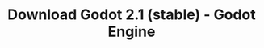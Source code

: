 ---
# Generated by /tools/generators/src/download_archive_generator !!! do not edit by hand !!!
title: 'Download Godot 2.1 (stable) - Godot Engine'
type: 'download/archive'
name: '2.1'
flavor: 'stable'
release_date: '2016-08-09T03:00:00-00:00'
release_notes: 'article/godot-reaches-2-1-stable/'
primaryPlatforms:
  - 'linux.64'
  - 'macos.universal'
  - 'windows.64'
  - 'linux_server.64'
  - 'templates'
links:
  linux.64:
    name: 'linux.64'
    title: 'Linux'
    caption: 'Padrão (x86_64)'
    tags:
      - '64 bit'
    hosts:
      github_builds:
        regular: 'https://github.com/godotengine/godot-builds/releases/download/2.1-stable/Godot_v2.1-stable_x11.64.zip'
        mono: '#'
      github:
        regular: 'https://github.com/godotengine/godot/releases/download/2.1-stable/Godot_v2.1-stable_x11.64.zip'
        mono: '#'
  macos.universal:
    name: 'macos.universal'
    title: 'macOS'
    caption: 'Universal (x86_64 + Silício da Apple)'
    tags:
      - 'Intel/Apple Silicon'
      - '64 bit'
    hosts:
      github_builds:
        regular: 'https://github.com/godotengine/godot-builds/releases/download/2.1-stable/Godot_v2.1-stable_osx.fat.zip'
        mono: '#'
      github:
        regular: 'https://github.com/godotengine/godot/releases/download/2.1-stable/Godot_v2.1-stable_osx.fat.zip'
        mono: '#'
  windows.64:
    name: 'windows.64'
    title: 'Windows'
    caption: 'Padrão (x86_64)'
    tags:
      - '64 bit'
    hosts:
      github_builds:
        regular: 'https://github.com/godotengine/godot-builds/releases/download/2.1-stable/Godot_v2.1-stable_win64.exe.zip'
        mono: '#'
      github:
        regular: 'https://github.com/godotengine/godot/releases/download/2.1-stable/Godot_v2.1-stable_win64.exe.zip'
        mono: '#'
  linux_server.64:
    name: 'linux_server.64'
    title: 'Servidor Linux'
    caption: 'Padrão (x86_64)'
    tags:
      - '64 bit'
    hosts:
      github_builds:
        regular: 'https://github.com/godotengine/godot-builds/releases/download/2.1-stable/Godot_v2.1-stable_linux_server.64.zip'
        mono: '#'
      github:
        regular: 'https://github.com/godotengine/godot/releases/download/2.1-stable/Godot_v2.1-stable_linux_server.64.zip'
        mono: '#'
  linux.32:
    name: 'linux.32'
    title: 'Linux'
    caption: 'Padrão (x86)'
    tags:
      - '32 bit'
    hosts:
      github_builds:
        regular: 'https://github.com/godotengine/godot-builds/releases/download/2.1-stable/Godot_v2.1-stable_x11.32.zip'
        mono: '#'
      github:
        regular: 'https://github.com/godotengine/godot/releases/download/2.1-stable/Godot_v2.1-stable_x11.32.zip'
        mono: '#'
  windows.32:
    name: 'windows.32'
    title: 'Windows'
    caption: 'Padrão (x86)'
    tags:
      - '32 bit'
    hosts:
      github_builds:
        regular: 'https://github.com/godotengine/godot-builds/releases/download/2.1-stable/Godot_v2.1-stable_win32.exe.zip'
        mono: '#'
      github:
        regular: 'https://github.com/godotengine/godot/releases/download/2.1-stable/Godot_v2.1-stable_win32.exe.zip'
        mono: '#'
  templates:
    name: 'templates'
    title: 'Modelos de exportação'
    caption: ''
    tags:
      - 'Utilizado para exportar os seus jogos para todas as plataformas suportadas'
    hosts:
      github_builds:
        regular: 'https://github.com/godotengine/godot-builds/releases/download/2.1-stable/Godot_v2.1-stable_export_templates.tpz'
        mono: '#'
      github:
        regular: 'https://github.com/godotengine/godot/releases/download/2.1-stable/Godot_v2.1-stable_export_templates.tpz'
        mono: '#'
---